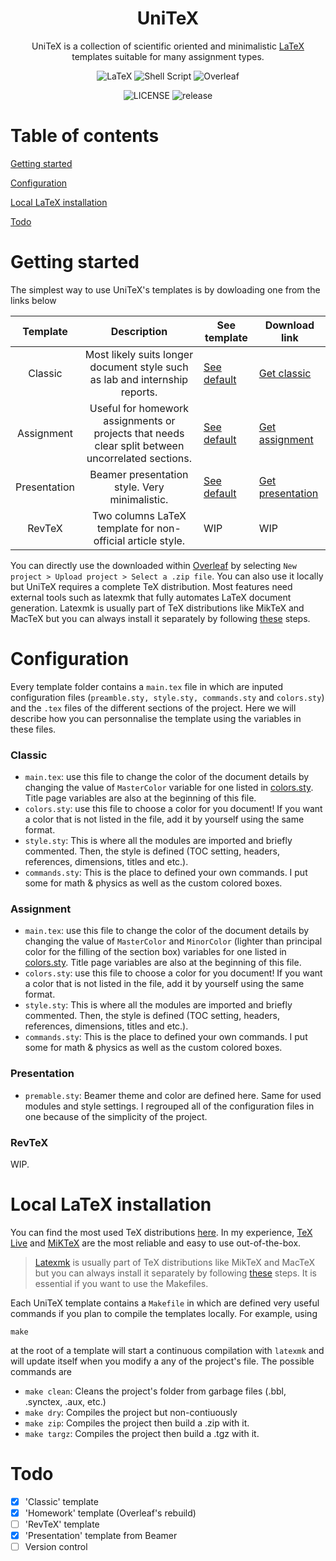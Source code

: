 <div align="center">

# UniTeX

UniTeX is a collection of scientific oriented and minimalistic [LaTeX](https://www.latex-project.org/) templates suitable for many assignment types.

![LaTeX](https://img.shields.io/badge/latex-%23008080.svg?style=for-the-badge&logo=latex&logoColor=white) ![Shell Script](https://img.shields.io/badge/shell_script-%23121011.svg?style=for-the-badge&logo=gnu-bash&logoColor=white) ![Overleaf](https://img.shields.io/badge/Overleaf-47A141?style=for-the-badge&logo=Overleaf&logoColor=white)

![LICENSE](https://img.shields.io/github/license/BCarnaval/UniTeX?color=blue&style=for-the-badge) ![release](https://img.shields.io/github/v/tag/BCarnaval/Unitex?color=%23FF7F50&style=for-the-badge)

</div>

# Table of contents

[Getting started](#getting-started)

[Configuration](#configuration)

[Local LaTeX installation](#local-latex-installation)

[Todo](#todo)

# Getting started

The simplest way to use UniTeX's templates is by dowloading one from the links below

<div align="center">

|   Template   	|                                                                                                                    Description                                                                                                                    	| See template                                                                       	| Download link                                                                                                         	|
|:------------:	|:-------------------------------------------------------------------------------------------------------------------------------------------------------------------------------------------------------------------------------------------------:	|------------------------------------------------------------------------------------	|-----------------------------------------------------------------------------------------------------------------------	|
|    Classic   	| Most likely suits longer document style such as lab and internship reports. 	| [See default](https://github.com/BCarnaval/UniTeX/blob/main/Classic/main.pdf)      	| [Get classic](https://downgit.evecalm.com/#/home?url=https://github.com/BCarnaval/UniTeX/tree/main/Classic)           	|
|  Assignment  	| Useful for homework assignments or projects that needs clear split between uncorrelated sections.                                            	| [See default](https://github.com/BCarnaval/UniTeX/blob/main/Assignment/main.pdf)     	| [Get assignment](https://downgit.evecalm.com/#/home?url=https://github.com/BCarnaval/UniTeX/tree/main/Assignment)         	|
| Presentation 	| Beamer presentation style. Very minimalistic.                                                                                                                                                                                                     	| [See default](https://github.com/BCarnaval/UniTeX/blob/main/Presentation/main.pdf) 	| [Get presentation](https://downgit.evecalm.com/#/home?url=https://github.com/BCarnaval/UniTeX/tree/main/Presentation) 	|
|    RevTeX    	| Two columns LaTeX template for non-official article style.                                                                                                                                                                                        	| WIP                                                                                	| WIP                                                                                                                   	|

</div>

You can directly use the downloaded within [Overleaf](https://www.overleaf.com/) by selecting `New project > Upload project > Select a .zip file`. You can also use it locally but UniTeX requires a complete TeX distribution. Most features need external tools such as latexmk that fully automates LaTeX document generation. Latexmk is usually part of TeX distributions like MikTeX and MacTeX but you can always install it separately by following [these](https://mg.readthedocs.io/latexmk.html) steps.

# Configuration

Every template folder contains a `main.tex` file in which are inputed configuration files (`preamble.sty, style.sty, commands.sty` and `colors.sty`) and the `.tex` files of the different sections of the project. Here we will describe how you can personnalise the template using the variables in these files.

### Classic

- `main.tex`: use this file to change the color of the document details by changing the value of `MasterColor` variable for one listed in [colors.sty](https://github.com/BCarnaval/UniTeX/blob/main/Classic/colors.sty). Title page variables are also at the beginning of this file.
- `colors.sty`: use this file to choose a color for you document! If you want a color that is not listed in the file, add it by yourself using the same format.
- `style.sty`: This is where all the modules are imported and briefly commented. Then, the style is defined (TOC setting, headers, references, dimensions, titles and etc.).
- `commands.sty`: This is the place to defined your own commands. I put some for math & physics as well as the custom colored boxes.

### Assignment

- `main.tex`: use this file to change the color of the document details by changing the value of `MasterColor` and `MinorColor` (lighter than principal color for the filling of the section box) variables for one listed in [colors.sty](https://github.com/BCarnaval/UniTeX/blob/main/Assignment/colors.sty). Title page variables are also at the beginning of this file.
- `colors.sty`: use this file to choose a color for you document! If you want a color that is not listed in the file, add it by yourself using the same format.
- `style.sty`: This is where all the modules are imported and briefly commented. Then, the style is defined (TOC setting, headers, references, dimensions, titles and etc.).
- `commands.sty`: This is the place to defined your own commands. I put some for math & physics as well as the custom colored boxes.

### Presentation

- `premable.sty`: Beamer theme and color are defined here. Same for used modules and style settings. I regrouped all of the configuration files in one because of the simplicity of the project.

### RevTeX

WIP.

# Local LaTeX installation

You can find the most used TeX distributions [here](https://www.latex-project.org/get/#tex-distributions). In my experience, [TeX Live](https://www.tug.org/texlive/) and [MiKTeX](https://miktex.org/) are the most reliable and easy to use out-of-the-box.

> [Latexmk](https://www.cantab.net/users/johncollins/latexmk/) is usually part of TeX distributions like MikTeX and MacTeX but you can always install it separately by following [these](https://mg.readthedocs.io/latexmk.html) steps. It is essential if you want to use the Makefiles.

Each UniTeX template contains a `Makefile` in which are defined very useful commands if you plan to compile the templates locally. For example, using

```shell
make
```

at the root of a template will start a continuous compilation with `latexmk` and will update itself when you modify a any of the project's file. The possible commands are

- `make clean`: Cleans the project's folder from garbage files (.bbl, .synctex, .aux, etc.)
- `make dry`: Compiles the project but non-contiuously
- `make zip`: Compiles the project then build a .zip with it.
- `make targz`: Compiles the project then build a .tgz with it.

# Todo

- [x] 'Classic' template
- [x] 'Homework' template (Overleaf's rebuild)
- [ ] 'RevTeX' template
- [x] 'Presentation' template from Beamer
- [ ] Version control
